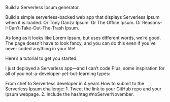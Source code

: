 Build a Serverless Ipsum generator.

Build a simple serverless-backed web app that displays Serverless Ipsum when it is loaded. Or Tony Danza Ipsum. Or The Office Ipsum. Or Reasons-I-Can’t-Take-Out-The-Trash Ipsum.

As long as it looks like Lorem Ipsum, but uses different words, we’re good. The page doesn’t have to look fancy, and you can do this even if you’ve never coded anything in your life!

Here’s a tutorial to get you started:

I just deployed a Serverless app—and I can’t code
Plus, some inspiration for all of you not-a-developer-yet-but-learning types:

From chef to Serverless developer in 4 years
How to submit to the Serverless Ipsum challenge: 1. Tweet the link to your GitHub repo and your Ipsum webpage. 2. Include the hashtag #noServerNovember.
